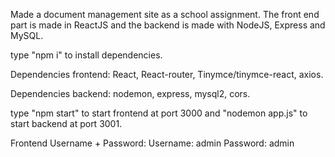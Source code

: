 Made a document management site as a school assignment. The front end part is made in ReactJS and the backend is made with NodeJS, Express and MySQL. 

type "npm i" to install dependencies.

Dependencies frontend: 
React, React-router, Tinymce/tinymce-react, axios.

Dependencies backend: 
nodemon, express, mysql2, cors.


type "npm start" to start frontend at port 3000 and "nodemon app.js" to start backend at port 3001.

Frontend Username + Password: Username: admin Password: admin